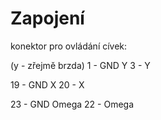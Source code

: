 Zapojení
===

konektor pro ovládání cívek:

(y - zřejmě brzda)
1 - GND Y
3 - Y

19 - GND X
20 - X

23 - GND Omega
22 - Omega
